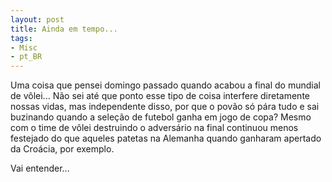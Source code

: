 ```yaml
---
layout: post
title: Ainda em tempo...
tags:
- Misc
- pt_BR
---
```

Uma coisa que pensei domingo passado quando acabou a final do mundial de vôlei... Não sei até que ponto esse tipo de coisa interfere diretamente nossas vidas, mas independente disso, por que o povão só pára tudo e sai buzinando quando a seleção de futebol ganha em jogo de copa? Mesmo com o time de vôlei destruindo o adversário na final continuou menos festejado do que aqueles patetas na Alemanha quando ganharam apertado da Croácia, por exemplo.

Vai entender...
